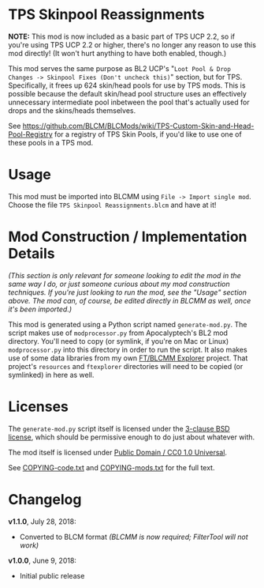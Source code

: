TPS Skinpool Reassignments
==========================

**NOTE:** This mod is now included as a basic part of TPS UCP 2.2, so if
you're using TPS UCP 2.2 or higher, there's no longer any reason to use
this mod directly!  (It won't hurt anything to have both enabled, though.)

This mod serves the same purpose as BL2 UCP's "`Loot Pool & Drop Changes ->
Skinpool Fixes (Don't uncheck this)`" section, but for TPS.  Specifically, it
frees up 624 skin/head pools for use by TPS mods.  This is possible because the
default skin/head pool structure uses an effectively unnecessary intermediate
pool inbetween the pool that's actually used for drops and the skins/heads
themselves.

See https://github.com/BLCM/BLCMods/wiki/TPS-Custom-Skin-and-Head-Pool-Registry
for a registry of TPS Skin Pools, if you'd like to use one of these pools in
a TPS mod.

Usage
=====

This mod must be imported into BLCMM using `File -> Import single mod`.
Choose the file `TPS Skinpool Reassignments.blcm` and have at it!

Mod Construction / Implementation Details
=========================================

*(This section is only relevant for someone looking to edit the mod in the
same way I do, or just someone curious about my mod construction techniques.
If you're just looking to run the mod, see the "Usage" section above.  The
mod can, of course, be edited directly in BLCMM as well, once it's
been imported.)*

This mod is generated using a Python script named `generate-mod.py`.  The
script makes use of `modprocessor.py` from Apocalyptech's BL2 mod
directory.  You'll need to copy (or symlink, if you're on Mac or Linux)
`modprocessor.py` into this directory in order to run the script.  It also makes
use of some data libraries from my own
[FT/BLCMM Explorer](https://github.com/apocalyptech/ft-explorer) project.
That project's `resources` and `ftexplorer` directories will need to be
copied (or symlinked) in here as well.

Licenses
========

The `generate-mod.py` script itself is licensed under the
[3-clause BSD license](https://opensource.org/licenses/BSD-3-Clause),
which should be permissive enough to do just about whatever with.

The mod itself is licensed under
[Public Domain / CC0 1.0 Universal](https://creativecommons.org/publicdomain/zero/1.0/).

See [COPYING-code.txt](../COPYING-code.txt) and [COPYING-mods.txt](../COPYING-mods.txt)
for the full text.

Changelog
=========

**v1.1.0**, July 28, 2018:
 * Converted to BLCM format *(BLCMM is now required; FilterTool will not work)*

**v1.0.0**, June 9, 2018:
 * Initial public release
